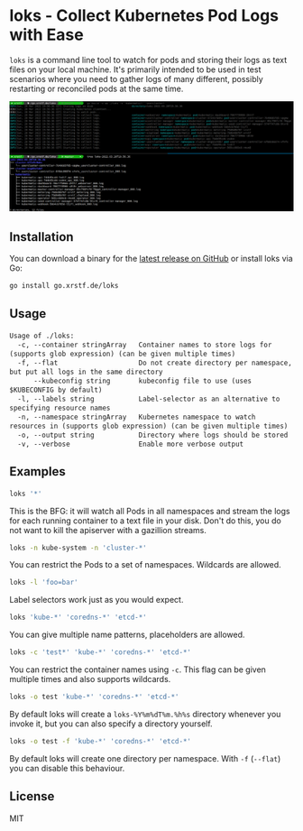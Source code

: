 # loks - Collect Kubernetes Pod Logs with Ease

`loks` is a command line tool to watch for pods and storing their logs as text files
on your local machine. It's primarily intended to be used in test scenarios where you
need to gather logs of many different, possibly restarting or reconciled pods at the
same time.

<p align="center">
  <img src="docs/sample.png" />
</p>

## Installation

You can download a binary for the [latest release on GitHub](https://github.com/xrstf/loks/releases)
or install loks via Go:

```bash
go install go.xrstf.de/loks
```

## Usage

```
Usage of ./loks:
  -c, --container stringArray   Container names to store logs for (supports glob expression) (can be given multiple times)
  -f, --flat                    Do not create directory per namespace, but put all logs in the same directory
      --kubeconfig string       kubeconfig file to use (uses $KUBECONFIG by default)
  -l, --labels string           Label-selector as an alternative to specifying resource names
  -n, --namespace stringArray   Kubernetes namespace to watch resources in (supports glob expression) (can be given multiple times)
  -o, --output string           Directory where logs should be stored
  -v, --verbose                 Enable more verbose output
```

## Examples

```bash
loks '*'
```

This is the BFG: it will watch all Pods in all namespaces and stream the logs for each running container to
a text file in your disk. Don't do this, you do not want to kill the apiserver with a gazillion streams.

```bash
loks -n kube-system -n 'cluster-*'
```

You can restrict the Pods to a set of namespaces. Wildcards are allowed.

```bash
loks -l 'foo=bar'
```

Label selectors work just as you would expect.

```bash
loks 'kube-*' 'coredns-*' 'etcd-*'
```

You can give multiple name patterns, placeholders are allowed.

```bash
loks -c 'test*' 'kube-*' 'coredns-*' 'etcd-*'
```

You can restrict the container names using `-c`. This flag can be given multiple times and also supports wildcards.

```bash
loks -o test 'kube-*' 'coredns-*' 'etcd-*'
```

By default loks will create a `loks-%Y%m%dT%m.%h%s` directory whenever you invoke it, but you can also specify
a directory yourself.

```bash
loks -o test -f 'kube-*' 'coredns-*' 'etcd-*'
```

By default loks will create one directory per namespace. With `-f` (`--flat`) you can disable this behaviour.

## License

MIT
